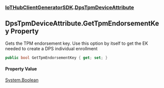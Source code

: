 ### [IoTHubClientGeneratorSDK](./IoTHubClientGeneratorSDK.md 'IoTHubClientGeneratorSDK').[DpsTpmDeviceAttribute](./IoTHubClientGeneratorSDK-DpsTpmDeviceAttribute.md 'IoTHubClientGeneratorSDK.DpsTpmDeviceAttribute')
## DpsTpmDeviceAttribute.GetTpmEndorsementKey Property
Gets the TPM endorsement key. Use this option by itself to get the EK needed to create a DPS individual enrollment  
```csharp
public bool GetTpmEndorsementKey { get; set; }
```
#### Property Value
[System.Boolean](https://docs.microsoft.com/en-us/dotnet/api/System.Boolean 'System.Boolean')  
